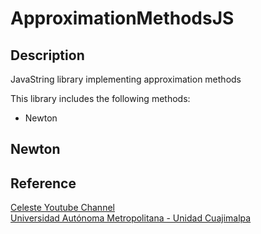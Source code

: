 # ApproximationMethodsJS
## Description

JavaString library implementing approximation methods

This library includes the following methods:
* Newton

## Newton

## Reference
[Celeste Youtube Channel](https://www.youtube.com/channel/UC284wkyJa_QerOxwgjupKLw)<br>
[Universidad Aut&oacute;noma Metropolitana - Unidad Cuajimalpa](http://test.cua.uam.mx/MN/Methods/Raices/NewtonRaphson/NewtonRaphson.php#:~:text=El%20m%C3%A9todo%20de%20Newton%2DRaphson,duplica%20aproximadamente%20en%20cada%20interacci%C3%B3n.)
